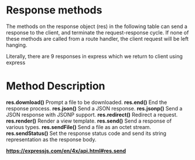 # Response methods
The methods on the response object (res) in the following table can send a response to the client, and terminate the request-response cycle. If none of these methods are called from a route handler, the client request will be left hanging.

Literally, there are 9 responses in express which we return to client using express
# Method	Description

**res.download()**	Prompt a file to be downloaded.
**res.end()**	End the response process.
**res.json()**	Send a JSON response.
**res.jsonp()**	Send a JSON response with JSONP support.
**res.redirect()**	Redirect a request.
**res.render()**	Render a view template.
**res.send()**	Send a response of various types.
**res.sendFile()**	Send a file as an octet stream.
**res.sendStatus()**	Set the response status code and send its string representation as the response body.

**https://expressjs.com/en/4x/api.html#res.send**